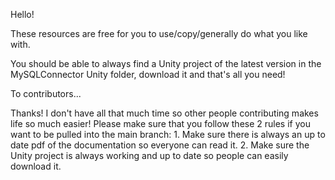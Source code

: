 Hello!

These resources are free for you to use/copy/generally do what you like with.

You should be able to always find a Unity project of the latest version in the MySQLConnector Unity folder, download it and that's all you need!

To contributors...

Thanks! I don't have all that much time so other people contributing makes life so much easier! Please make sure that you follow these 2 rules if you want to be pulled into the main branch:
	1. Make sure there is always an up to date pdf of the documentation so everyone can read it.
	2. Make sure the Unity project is always working and up to date so people can easily download it.